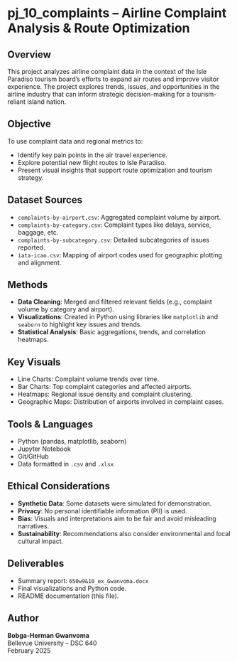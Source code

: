 # pj_10_complaints – Airline Complaint Analysis & Route Optimization

## Overview
This project analyzes airline complaint data in the context of the Isle Paradiso tourism board’s efforts to expand air routes and improve visitor experience. The project explores trends, issues, and opportunities in the airline industry that can inform strategic decision-making for a tourism-reliant island nation.

## Objective
To use complaint data and regional metrics to:
- Identify key pain points in the air travel experience.
- Explore potential new flight routes to Isle Paradiso.
- Present visual insights that support route optimization and tourism strategy.

## Dataset Sources
- `complaints-by-airport.csv`: Aggregated complaint volume by airport.
- `complaints-by-category.csv`: Complaint types like delays, service, baggage, etc.
- `complaints-by-subcategory.csv`: Detailed subcategories of issues reported.
- `iata-icao.csv`: Mapping of airport codes used for geographic plotting and alignment.

## Methods
- **Data Cleaning**: Merged and filtered relevant fields (e.g., complaint volume by category and airport).
- **Visualizations**: Created in Python using libraries like `matplotlib` and `seaborn` to highlight key issues and trends.
- **Statistical Analysis**: Basic aggregations, trends, and correlation heatmaps.

## Key Visuals
- Line Charts: Complaint volume trends over time.
- Bar Charts: Top complaint categories and affected airports.
- Heatmaps: Regional issue density and complaint clustering.
- Geographic Maps: Distribution of airports involved in complaint cases.

## Tools & Languages
- Python (pandas, matplotlib, seaborn)
- Jupyter Notebook
- Git/GitHub
- Data formatted in `.csv` and `.xlsx`

## Ethical Considerations
- **Synthetic Data**: Some datasets were simulated for demonstration.
- **Privacy**: No personal identifiable information (PII) is used.
- **Bias**: Visuals and interpretations aim to be fair and avoid misleading narratives.
- **Sustainability**: Recommendations also consider environmental and local cultural impact.

## Deliverables
- Summary report: `650w9&10_ex_Gwanvoma.docx`
- Final visualizations and Python code.
- README documentation (this file).

## Author
**Bobga-Herman Gwanvoma**  
Bellevue University – DSC 640  
February 2025
